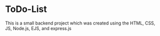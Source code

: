 # ToDo-List
This is a small backend project which was created using the HTML, CSS, JS, Node.js, EJS, and express.js 
